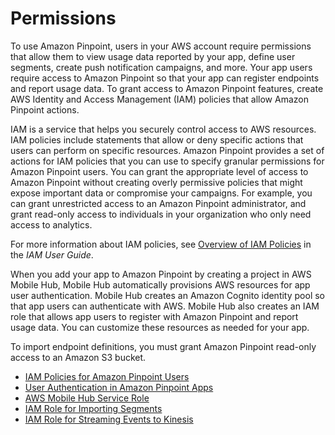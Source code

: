 # Permissions<a name="permissions"></a>

To use Amazon Pinpoint, users in your AWS account require permissions that allow them to view usage data reported by your app, define user segments, create push notification campaigns, and more\. Your app users require access to Amazon Pinpoint so that your app can register endpoints and report usage data\. To grant access to Amazon Pinpoint features, create AWS Identity and Access Management \(IAM\) policies that allow Amazon Pinpoint actions\.

IAM is a service that helps you securely control access to AWS resources\. IAM policies include statements that allow or deny specific actions that users can perform on specific resources\. Amazon Pinpoint provides a set of actions for IAM policies that you can use to specify granular permissions for Amazon Pinpoint users\. You can grant the appropriate level of access to Amazon Pinpoint without creating overly permissive policies that might expose important data or compromise your campaigns\. For example, you can grant unrestricted access to an Amazon Pinpoint administrator, and grant read\-only access to individuals in your organization who only need access to analytics\.

For more information about IAM policies, see [Overview of IAM Policies](http://docs.aws.amazon.com/IAM/latest/UserGuide/access_policies.html) in the *IAM User Guide*\.

When you add your app to Amazon Pinpoint by creating a project in AWS Mobile Hub, Mobile Hub automatically provisions AWS resources for app user authentication\. Mobile Hub creates an Amazon Cognito identity pool so that app users can authenticate with AWS\. Mobile Hub also creates an IAM role that allows app users to register with Amazon Pinpoint and report usage data\. You can customize these resources as needed for your app\.

To import endpoint definitions, you must grant Amazon Pinpoint read\-only access to an Amazon S3 bucket\.  


+ [IAM Policies for Amazon Pinpoint Users](permissions-actions.md)
+ [User Authentication in Amazon Pinpoint Apps](permissions-authentication.md)
+ [AWS Mobile Hub Service Role](permissions-mobilehub.md)
+ [IAM Role for Importing Segments](permissions-import.md)
+ [IAM Role for Streaming Events to Kinesis](permissions-streams.md)